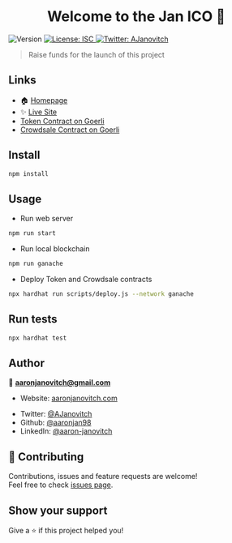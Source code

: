 <h1 align="center">Welcome to the Jan ICO 👋</h1>
<p>
  <img alt="Version" src="https://img.shields.io/badge/version-1.0.0-blue.svg?cacheSeconds=2592000" />
  <a href="#" target="_blank">
    <img alt="License: ISC" src="https://img.shields.io/badge/License-ISC-yellow.svg" />
  </a>
  <a href="https://twitter.com/AJanovitch" target="_blank">
    <img alt="Twitter: AJanovitch" src="https://img.shields.io/twitter/follow/AJanovitch.svg?style=social" />
  </a>
</p>

> Raise funds for the launch of this project

## Links

- 🏠 [Homepage](https://github.com/aaronjan98/crowdsale)
- ✨ [Live Site](https://gdhpw-lqaaa-aaaad-qe23a-cai.ic.fleek.co)
- [Token Contract on Goerli](https://goerli.etherscan.io/address/0x7A2184BcEEAFF3A5f581DA0C1871EbbBCab164D5)
- [Crowdsale Contract on Goerli](https://goerli.etherscan.io/address/0x0984420371a2976621Cd7f46281B7b43D318b0dD)

## Install

```sh
npm install
```

## Usage

- Run web server

```sh
npm run start
```

- Run local blockchain

```sh
npm run ganache
```

- Deploy Token and Crowdsale contracts

```sh
npx hardhat run scripts/deploy.js --network ganache
```

## Run tests

```sh
npx hardhat test
```

## Author

👤 **aaronjanovitch@gmail.com**

- Website: [aaronjanovitch.com](https://aaronjanovitch.com)

* Twitter: [@AJanovitch](https://twitter.com/AJanovitch)
* Github: [@aaronjan98](https://github.com/aaronjan98)
* LinkedIn: [@aaron-janovitch](https://linkedin.com/in/aaron-janovitch)

## 🤝 Contributing

Contributions, issues and feature requests are welcome!<br />Feel free to check [issues page](https://github.com/aaronjan98/crowdsale/issues).

## Show your support

Give a ⭐️ if this project helped you!
